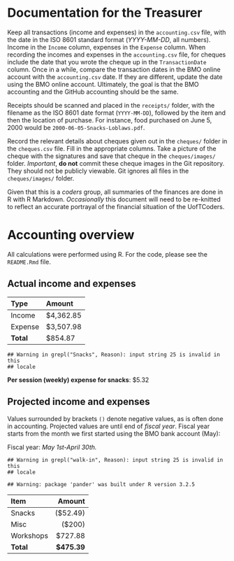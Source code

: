 
Documentation for the Treasurer
===============================

Keep all transactions (income and expenses) in the `accounting.csv` file, with the date in the ISO 8601 standard format (*YYYY-MM-DD*, all numbers). Income in the `Income` column, expenses in the `Expense` column. When recording the incomes and expenses in the `accounting.csv` file, for cheques include the date that you wrote the cheque up in the `TransactionDate` column. Once in a while, compare the transaction dates in the BMO online account with the `accounting.csv` date. If they are different, update the date using the BMO online account. Ultimately, the goal is that the BMO accounting and the GitHub accounting should be the same.

Receipts should be scanned and placed in the `receipts/` folder, with the filename as the ISO 8601 date format (`YYYY-MM-DD`), followed by the item and then the location of purchase. For instance, food purchased on June 5, 2000 would be `2000-06-05-Snacks-Loblaws.pdf`.

Record the relevant details about cheques given out in the `cheques/` folder in the `cheques.csv` file. Fill in the appropriate columns. Take a picture of the cheque with the signatures and save that cheque in the `cheques/images/` folder. *Important*, **do not** commit these cheque images in the Git repository. They should not be publicly viewable. Git ignores all files in the `cheques/images/` folder.

Given that this is a *coders* group, all summaries of the finances are done in R with R Markdown. *Occasionally* this document will need to be re-knitted to reflect an accurate portrayal of the financial situation of the UofTCoders.

Accounting overview
===================

All calculations were performed using R. For the code, please see the `README.Rmd` file.

Actual income and expenses
--------------------------

| Type      | Amount    |
|:----------|:----------|
| Income    | $4,362.85 |
| Expense   | $3,507.98 |
| **Total** | $854.87   |

    ## Warning in grepl("Snacks", Reason): input string 25 is invalid in this
    ## locale

**Per session (weekly) expense for snacks**: $5.32

Projected income and expenses
-----------------------------

Values surrounded by brackets `()` denote negative values, as is often done in accounting. Projected values are until end of *fiscal year*. Fiscal year starts from the month we first started using the BMO bank account (May):

Fiscal year: *May 1st-April 30th.*

    ## Warning in grepl("walk-in", Reason): input string 25 is invalid in this
    ## locale

    ## Warning: package 'pander' was built under R version 3.2.5

| Item      |       Amount|
|:----------|------------:|
| Snacks    |     ($52.49)|
| Misc      |       ($200)|
| Workshops |      $727.88|
| **Total** |  **$475.39**|
